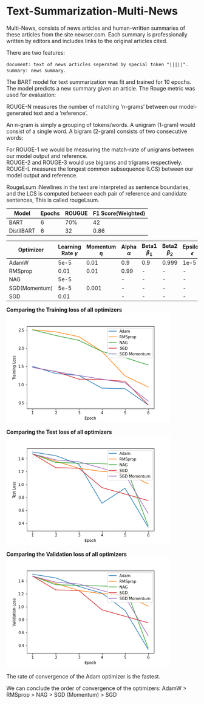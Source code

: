# Text-Summarization-Multi-News

Multi-News, consists of news articles and human-written summaries of these articles from the site newser.com. Each summary is professionally written by editors and includes links to the original articles cited.

There are two features:

    document: text of news articles seperated by special token "|||||".
    summary: news summary.

The BART model for text summarization was fit and trained for 10 epochs.
The model predicts a new summary given an article.
The Rouge metric was used for evaluation:

ROUGE-N measures the number of matching ‘n-grams’ between our model-generated text and a ‘reference’. <br />

An n-gram is simply a grouping of tokens/words. A unigram (1-gram) would consist of a single word. A bigram (2-gram) consists of two consecutive words:<br />

For ROUGE-1 we would be measuring the match-rate of unigrams between our model output and reference. <br />
ROUGE-2 and ROUGE-3 would use bigrams and trigrams respectively. <br />
ROUGE-L measures the longest common subsequence (LCS) between our model output and reference. <br />

RougeLsum :Newlines in the text are interpreted as sentence boundaries, and the LCS is computed between each pair of reference and candidate sentences, This is called rougeLsum. <br />

| Model | Epochs | ROUGUE | F1 Score(Weighted) |
| ----- | ------ | -------- | ------------------ |
|BART | 6 | 70% | 42|
|DistilBART | 6 | 32 |0.86|



Optimizer | Learning Rate $\gamma$ |   Momentum $\eta$ | Alpha $\alpha$ | Beta1 $\beta_1$ | Beta2 $\beta_2$ | Epsilon $\epsilon$ |
| ---     | ---                    | ---               | ---            | ---             | ---             | ---                |
AdamW     | 5e-5                   | 0.01              | 0.9            | 0.9             | 0.999           | 1e-5               |
RMSprop   | 0.01                   | 0.01              | 0.99           | -               | -               |  -                 |
NAG       | 5e-5 |                 | -                 | -              | -               |-                | -                  |   
SGD(Momentum)| 5e-5                | 0.001             | -              |  -              |-                | -                  |
SGD          | 0.01 |              |  -                | -              | -               |-               | -                   |


    
**Comparing the Training loss of all optimizers**
<br>
<img src = "1.train_loss_all.png">

**Comparing the Test loss of all optimizers**
<br>
<img src = "1.test_loss_all.png">

**Comparing the Validation loss of all optimizers**
<br>
<img src = "1.val_loss_all.png">

The rate of convergence of the Adam optimizer is the fastest.

We can conclude the order of convergence of the optimizers:
AdamW > RMSprop > NAG > SGD (Momentum) > SGD





